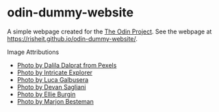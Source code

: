 # odin-dummy-website

A simple webpage created for the [The Odin Project](https://www.theodinproject.com/).
See the webpage at https://risheit.github.io/odin-dummy-website/.

Image Attributions
* [Photo by Dalila Dalprat from Pexels](https://www.pexels.com/photo/paper-bags-sunlight-2300712/)
* [Photo by Intricate Explorer](https://www.pexels.com/photo/a-person-standing-near-the-rock-formations-on-pulpit-rock-in-colorado-springs-colorado-united-states-6399679/)
* [Photo by Luca Galbusera](https://www.pexels.com/photo/close-up-shot-of-a-squirrel-12208544/)
* [Photo by Devan Sagliani](https://www.pexels.com/photo/echeveria-peacockii-succulent-5953587/)
* [Photo by Ellie Burgin](https://www.pexels.com/photo/wet-foliage-in-rainforest-5961532/)
* [Photo by Marjon Besteman](https://pixabay.com/photos/clematis-flower-plant-purple-flower-7336249/)
